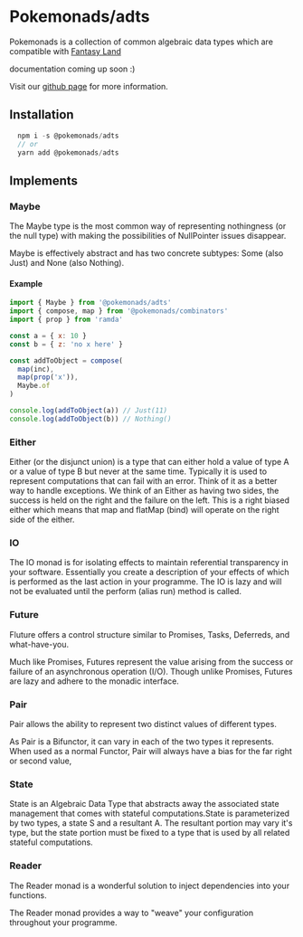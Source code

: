 # Pokemonads/adts

Pokemonads is a collection of common algebraic data types which are compatible with [Fantasy Land](https://github.com/fantasyland/fantasy-land/)

documentation coming up soon :)

Visit our [github page](https://github.com/kanitsharma/pokemonads) for more information.

## Installation

```javascript
  npm i -s @pokemonads/adts
  // or
  yarn add @pokemonads/adts
```

## Implements

### Maybe

The Maybe type is the most common way of representing nothingness (or the null type) with making the possibilities of NullPointer issues disappear.

Maybe is effectively abstract and has two concrete subtypes: Some (also Just) and None (also Nothing).

#### Example

```javascript
import { Maybe } from '@pokemonads/adts'
import { compose, map } from '@pokemonads/combinators'
import { prop } from 'ramda'

const a = { x: 10 }
const b = { z: 'no x here' }

const addToObject = compose(
  map(inc),
  map(prop('x')),
  Maybe.of
)

console.log(addToObject(a)) // Just(11)
console.log(addToObject(b)) // Nothing()
```

### Either

Either (or the disjunct union) is a type that can either hold a value of type A or a value of type B but never at the same time. Typically it is used to represent computations that can fail with an error. Think of it as a better way to handle exceptions. We think of an Either as having two sides, the success is held on the right and the failure on the left. This is a right biased either which means that map and flatMap (bind) will operate on the right side of the either.

### IO

The IO monad is for isolating effects to maintain referential transparency in your software. Essentially you create a description of your effects of which is performed as the last action in your programme. The IO is lazy and will not be evaluated until the perform (alias run) method is called.

### Future

Fluture offers a control structure similar to Promises, Tasks, Deferreds, and what-have-you.

Much like Promises, Futures represent the value arising from the success or failure of an asynchronous operation (I/O). Though unlike Promises, Futures are lazy and adhere to the monadic interface.

### Pair

Pair allows the ability to represent two distinct values of different types.

As Pair is a Bifunctor, it can vary in each of the two types it represents. When used as a normal Functor, Pair will always have a bias for the far right or second value,

### State

State is an Algebraic Data Type that abstracts away the associated state management that comes with stateful computations.State is parameterized by two types, a state S and a resultant A. The resultant portion may vary it's type, but the state portion must be fixed to a type that is used by all related stateful computations.

### Reader

The Reader monad is a wonderful solution to inject dependencies into your functions.

The Reader monad provides a way to "weave" your configuration throughout your programme.
